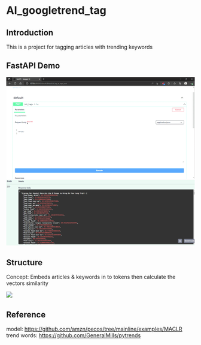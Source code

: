# AI_googletrend_tag

## Introduction
This is a project for tagging articles with trending keywords

## FastAPI Demo
<img src="/demo/MACLR.gif">
<img src="/demo/MACLR-res.png">

## Structure
Concept: Embeds articles & keywords in to tokens then calculate the vectors similarity

<img height="500px" src="https://user-images.githubusercontent.com/71457201/194585412-8d558063-ffad-4e6c-a211-326fe96ab319.png">
 
## Reference
model: https://github.com/amzn/pecos/tree/mainline/examples/MACLR <br>
trend words: https://github.com/GeneralMills/pytrends

